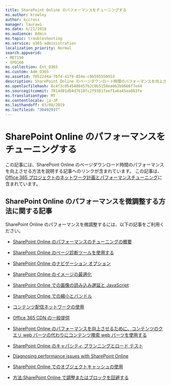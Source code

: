 ```yaml
---
title: SharePoint Online のパフォーマンスをチューニングする
ms.author: krowley
author: kccross
manager: laurawi
ms.date: 6/21/2018
ms.audience: Admin
ms.topic: troubleshooting
ms.service: o365-administration
localization_priority: Normal
search.appverid:
- MET150
- SPO160
ms.collection: Ent_O365
ms.custom: Adm_O365
ms.assetid: f0522d4a-fbf4-41f9-854e-c9b59555091d
description: SharePoint Online のページダウンロード時間のパフォーマンスを向上させる方法を説明する、他の記事へのリンクが含まれています。
ms.openlocfilehash: 8c4f3c0545408457b2c0b5150ea062b9666f7e44
ms.sourcegitcommit: 7814d01db4d7618fc2f9381faef1a6a45ea063fe
ms.translationtype: MT
ms.contentlocale: ja-JP
ms.lasthandoff: 03/08/2019
ms.locfileid: "30492937"
---
```

# <a name="tune-sharepoint-online-performance"></a>SharePoint Online のパフォーマンスをチューニングする

この記事には、SharePoint Online のページダウンロード時間のパフォーマンスを向上させる方法を説明する記事へのリンクが含まれています。 この記事は、 [Office 365 プロジェクトのネットワーク計画とパフォーマンスチューニング](https://aka.ms/tune)に含まれています。
   
## <a name="articles-about-fine-tuning-sharepoint-online-performance"></a>SharePoint Online のパフォーマンスを微調整する方法に関する記事

SharePoint Online のパフォーマンスを微調整するには、以下の記事をご利用ください。
  
- [SharePoint Online のパフォーマンスのチューニングの概要](introduction-to-performance-tuning-for-sharepoint-online.md)
    
- [SharePoint Online のページ診断ツールを使用する](page-diagnostics-for-spo.md)
    
- 
  [SharePoint Online のナビゲーション オプション](navigation-options-for-sharepoint-online.md)
    
- [SharePoint Online のイメージの最適化](image-optimization-for-sharepoint-online.md)
    
- [SharePoint Online での画像の読み込み遅延と JavaScript](delay-loading-images-and-javascript-in-sharepoint-online.md)
    
- [SharePoint Online での縮小とバンドル](minification-and-bundling-in-sharepoint-online.md)
    
- [コンテンツ配信ネットワークの使用](using-content-delivery-networks-with-sharepoint-online.md)
    
 - [Office 365 CDN の一般提供](https://dev.office.com/blogs/general-availability-of-office-365-cdn)
    
- [SharePoint Online のパフォーマンスを向上させるために、コンテンツのクエリ web パーツの代わりにコンテンツ検索 web パーツを使用する](using-content-search-web-part-instead-of-content-query-web-part-to-improve-perfo.md)
    
- 
  [SharePoint Online のキャパシティ プランニングとロード テスト](capacity-planning-and-load-testing-sharepoint-online.md)
    
- [Diagnosing performance issues with SharePoint Online](diagnosing-performance-issues-with-sharepoint-online.md)
    
- [SharePoint Online でのオブジェクトキャッシュの使用](using-the-object-cache-with-sharepoint-online.md)
    
- [方法:SharePoint Online で調整またはブロックを回避する](https://msdn.microsoft.com/en-us/library/office/dn889829.aspx)
    

